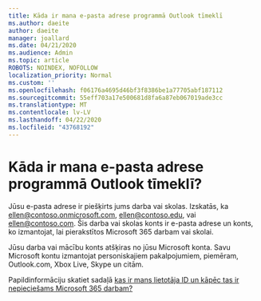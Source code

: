 ```yaml
---
title: Kāda ir mana e-pasta adrese programmā Outlook tīmeklī
ms.author: daeite
author: daeite
manager: joallard
ms.date: 04/21/2020
ms.audience: Admin
ms.topic: article
ROBOTS: NOINDEX, NOFOLLOW
localization_priority: Normal
ms.custom: ''
ms.openlocfilehash: f06176a4695d46bf3f8386be1a77705abf187112
ms.sourcegitcommit: 55eff703a17e500681d8fa6a87eb067019ade3cc
ms.translationtype: MT
ms.contentlocale: lv-LV
ms.lasthandoff: 04/22/2020
ms.locfileid: "43768192"
---
```

# <a name="what-is-my-email-address-in-outlook-on-the-web"></a>Kāda ir mana e-pasta adrese programmā Outlook tīmeklī?

Jūsu e-pasta adrese ir piešķirts jums darba vai skolas. Izskatās, ka ellen@contoso.onmicrosoft.com, ellen@contoso.edu, vai ellen@contoso.com. Šis darba vai skolas konts ir e-pasta adrese un konts, ko izmantojat, lai pierakstītos Microsoft 365 darbam vai skolai.

Jūsu darba vai mācību konts atšķiras no jūsu Microsoft konta. Savu Microsoft kontu izmantojat personiskajiem pakalpojumiem, piemēram, Outlook.com, Xbox Live, Skype un citām.

Papildinformāciju skatiet sadaļā [kas ir mans lietotāja ID un kāpēc tas ir nepieciešams Microsoft 365 darbam?](https://support.office.com/article/37da662b-5da6-4b56-a091-2731b2ecc8b4)